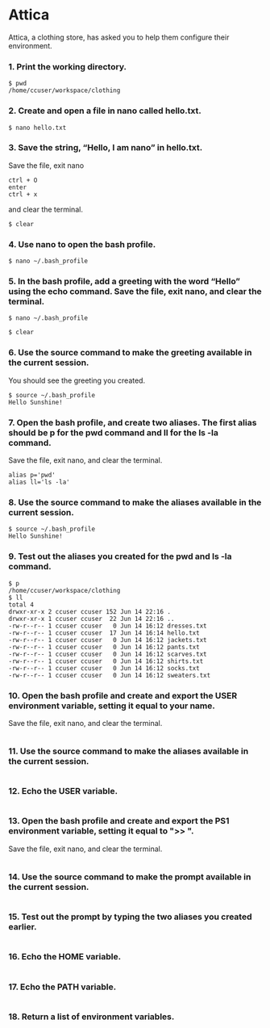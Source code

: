 # Attica
Attica, a clothing store, has asked you to help them configure their environment.

### 1. Print the working directory.
```
$ pwd
/home/ccuser/workspace/clothing
```

### 2. Create and open a file in nano called hello.txt.
```
$ nano hello.txt
```

### 3. Save the string, “Hello, I am nano” in hello.txt.

Save the file, exit nano
```
ctrl + O
enter
ctrl + x
```
and clear the terminal.
```
$ clear
```
### 4. Use nano to open the bash profile.
```
$ nano ~/.bash_profile
```

### 5. In the bash profile, add a greeting with the word “Hello” using the echo command. Save the file, exit nano, and clear the terminal.
```
$ nano ~/.bash_profile
```
```
$ clear
```

### 6. Use the source command to make the greeting available in the current session.

You should see the greeting you created.
```
$ source ~/.bash_profile
Hello Sunshine!
```

### 7. Open the bash profile, and create two aliases. The first alias should be p for the pwd command and ll for the ls -la command.

Save the file, exit nano, and clear the terminal.
```
alias p='pwd'
alias ll='ls -la'
```

### 8. Use the source command to make the aliases available in the current session.
```
$ source ~/.bash_profile
Hello Sunshine!
```

### 9. Test out the aliases you created for the pwd and ls -la command.
```
$ p
/home/ccuser/workspace/clothing
$ ll
total 4
drwxr-xr-x 2 ccuser ccuser 152 Jun 14 22:16 .
drwxr-xr-x 1 ccuser ccuser  22 Jun 14 22:16 ..
-rw-r--r-- 1 ccuser ccuser   0 Jun 14 16:12 dresses.txt
-rw-r--r-- 1 ccuser ccuser  17 Jun 14 16:14 hello.txt
-rw-r--r-- 1 ccuser ccuser   0 Jun 14 16:12 jackets.txt
-rw-r--r-- 1 ccuser ccuser   0 Jun 14 16:12 pants.txt
-rw-r--r-- 1 ccuser ccuser   0 Jun 14 16:12 scarves.txt
-rw-r--r-- 1 ccuser ccuser   0 Jun 14 16:12 shirts.txt
-rw-r--r-- 1 ccuser ccuser   0 Jun 14 16:12 socks.txt
-rw-r--r-- 1 ccuser ccuser   0 Jun 14 16:12 sweaters.txt
```

### 10. Open the bash profile and create and export the USER environment variable, setting it equal to your name.

Save the file, exit nano, and clear the terminal.
```
```

### 11. Use the source command to make the aliases available in the current session.
```
```

### 12. Echo the USER variable.
```
```

### 13. Open the bash profile and create and export the PS1 environment variable, setting it equal to ">> ".

Save the file, exit nano, and clear the terminal.
```
```

### 14. Use the source command to make the prompt available in the current session.
```
```

### 15. Test out the prompt by typing the two aliases you created earlier.
```
```

### 16. Echo the HOME variable.
```
```

### 17. Echo the PATH variable.
```
```

### 18. Return a list of environment variables.
```
```